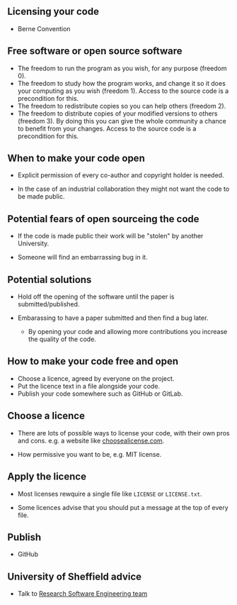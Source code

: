 ## Licensing your code

- Berne Convention


## Free software or open source software

- The freedom to run the program as you wish, for any purpose (freedom 0).
- The freedom to study how the program works, and change it so it does your computing as you wish (freedom 1). Access to the source code is a precondition for this.
- The freedom to redistribute copies so you can help others (freedom 2).
- The freedom to distribute copies of your modified versions to others (freedom 3). By doing this you can give the whole community a chance to benefit from your changes. Access to the source code is a precondition for this.


## When to make your code open

- Explicit permission of every co-author and copyright holder is needed.

- In the case of an industrial collaboration they might not want the code to be made public. 


## Potential fears of open sourceing the code

- If the code is made public their work will be "stolen" by another University.

- Someone will find an embarrassing bug in it.


## Potential solutions

- Hold off the opening of the software until the paper is submitted/published.

- Embarassing to have a paper submitted and then find a bug later. 
    - By opening your code and allowing more contributions you increase the quality of the code.

## How to make your code free and open

- Choose a licence, agreed by everyone on the project.
- Put the licence text in a file alongside your code.
- Publish your code somewhere such as GitHub or GitLab.


## Choose a licence

- There are lots of possible ways to license your code, with their own pros and cons. e.g. a website like [choosealicense.com](https://choosealicense.com).

- How permissive you want to be, e.g. MIT license.

## Apply the licence

 - Most licenses rewquire a single file like `LICENSE` or `LICENSE.txt`.

- Some licences advise that you should put a message at the top of every file.

## Publish

- GitHub

## University of Sheffield advice

- Talk to [Research Software Engineering team](https://rse.shef.ac.uk/)
